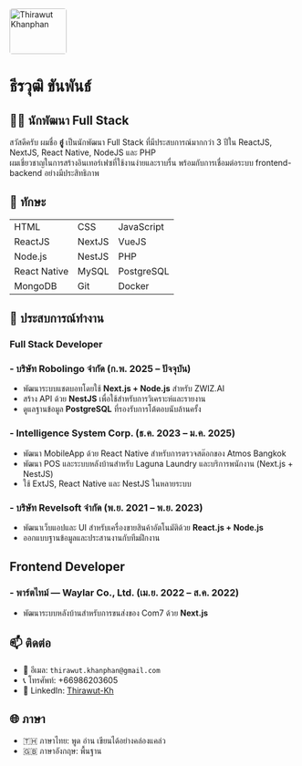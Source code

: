 <!-- markdownlint-disable MD033 MD041 -->

<img src="/icons/annie.gif" alt="Thirawut Khanphan" width="100" height="80" style="border-radius:5%;" />

<br/>

# ธีรวุฒิ ขันพันธ์

## 👨‍💻 นักพัฒนา Full Stack

สวัสดีครับ ผมชื่อ **อู๋** เป็นนักพัฒนา Full Stack ที่มีประสบการณ์มากกว่า 3 ปีใน ReactJS, NextJS, React Native, NodeJS และ PHP  
ผมเชี่ยวชาญในการสร้างอินเทอร์เฟซที่ใช้งานง่ายและราบรื่น พร้อมกับการเชื่อมต่อระบบ frontend-backend อย่างมีประสิทธิภาพ

## 🧠 ทักษะ

<table>
  <tr>
    <td><iconify-icon icon="logos:html-5" width="20"></iconify-icon> HTML</td>
    <td><iconify-icon icon="logos:css-3" width="20"></iconify-icon> CSS</td>
    <td><iconify-icon icon="logos:javascript" width="20"></iconify-icon> JavaScript</td>
  </tr>
  <tr>
    <td><iconify-icon icon="logos:react" width="20"></iconify-icon> ReactJS</td>
    <td><iconify-icon icon="logos:nextjs-icon" width="20"></iconify-icon> NextJS</td>
    <td><iconify-icon icon="logos:vue" width="20"></iconify-icon> VueJS</td>
  </tr>
  <tr>
    <td><iconify-icon icon="logos:nodejs-icon" width="20"></iconify-icon> Node.js</td>
    <td><iconify-icon icon="logos:nestjs" width="20"></iconify-icon> NestJS</td>
    <td><iconify-icon icon="logos:php" width="20"></iconify-icon> PHP</td>
  </tr>
  <tr>
    <td><iconify-icon icon="logos:react" width="20"></iconify-icon> React Native</td>
    <td><iconify-icon icon="logos:mysql" width="20"></iconify-icon> MySQL</td>
    <td><iconify-icon icon="logos:postgresql" width="20"></iconify-icon> PostgreSQL</td>
  </tr>
  <tr>
    <td><iconify-icon icon="logos:mongodb-icon" width="10"></iconify-icon> MongoDB</td>
    <td><iconify-icon icon="logos:git-icon" width="20"></iconify-icon> Git</td>
    <td><iconify-icon icon="logos:docker-icon" width="20"></iconify-icon> Docker</td>
  </tr>
</table>

## 💼 ประสบการณ์ทำงาน

### Full Stack Developer

### - **บริษัท Robolingo จำกัด** (ก.พ. 2025 – ปัจจุบัน)

- พัฒนาระบบแชตบอทโดยใช้ **Next.js + Node.js** สำหรับ ZWIZ.AI
- สร้าง API ด้วย **NestJS** เพื่อใช้สำหรับการวิเคราะห์และรายงาน
- ดูแลฐานข้อมูล **PostgreSQL** ที่รองรับการโต้ตอบนับล้านครั้ง

### - **Intelligence System Corp.** (ธ.ค. 2023 – ม.ค. 2025)

- พัฒนา MobileApp ด้วย React Native สำหรับการตรวจสต๊อกของ Atmos Bangkok
- พัฒนา POS และระบบหลังบ้านสำหรับ Laguna Laundry และบริการพนักงาน (Next.js + NestJS)
- ใช้ ExtJS, React Native และ NestJS ในหลายระบบ

### - **บริษัท Revelsoft จำกัด** (พ.ย. 2021 – พ.ย. 2023)

- พัฒนาเว็บแอปและ UI สำหรับเครื่องขายสินค้าอัตโนมัติด้วย **React.js + Node.js**
- ออกแบบฐานข้อมูลและประสานงานกับทีมฝึกงาน

## Frontend Developer

### - พาร์ตไทม์ — **Waylar Co., Ltd.** (เม.ย. 2022 – ส.ค. 2022)

- พัฒนาระบบหลังบ้านสำหรับการขนส่งของ Com7 ด้วย **Next.js**

## 📫 ติดต่อ

- 📧 อีเมล: `thirawut.khanphan@gmail.com`
- 📞 โทรศัพท์: +66986203605  
- 💼 LinkedIn: [Thirawut-Kh](https://www.linkedin.com/in/au-thirawut-kh)

## 🌐 ภาษา

- 🇹🇭 ภาษาไทย: พูด อ่าน เขียนได้อย่างคล่องแคล่ว
- 🇬🇧 ภาษาอังกฤษ: พื้นฐาน
